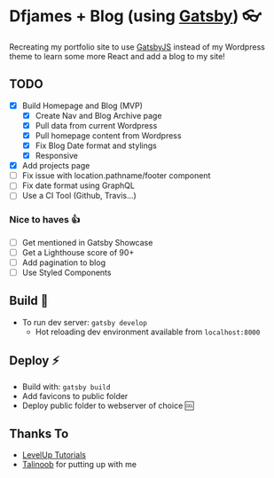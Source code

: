 # Dfjames + Blog (using [Gatsby][1]) 👓

Recreating my portfolio site to use [GatsbyJS][1] instead of my Wordpress theme to learn some more React and add a blog to my site!

## TODO
- [x] Build Homepage and Blog (MVP)
  - [x] Create Nav and Blog Archive page
  - [x] Pull data from current Wordpress
  - [x] Pull homepage content from Wordpress
  - [x] Fix Blog Date format and stylings
  - [x] Responsive
- [x] Add projects page
- [ ] Fix issue with location.pathname/footer component
- [ ] Fix date format using GraphQL
- [ ] Use a CI Tool (Github, Travis...)

### Nice to haves 👍
- [ ] Get mentioned in Gatsby Showcase
- [ ] Get a Lighthouse score of 90+
- [ ] Add pagination to blog
- [ ] Use Styled Components

## Build 🔧
- To run dev server: ```gatsby develop```
  - Hot reloading dev environment available from ```localhost:8000```

## Deploy :zap:
- Build with:  ```gatsby build```
- Add favicons to public folder
- Deploy public folder to webserver of choice 🆒

## Thanks To
- [LevelUp Tutorials](https://www.leveluptutorials.com)
- [Talinoob](https://github.com/nm-t) for putting up with me

[1]: https://www.gatsbyjs.org
